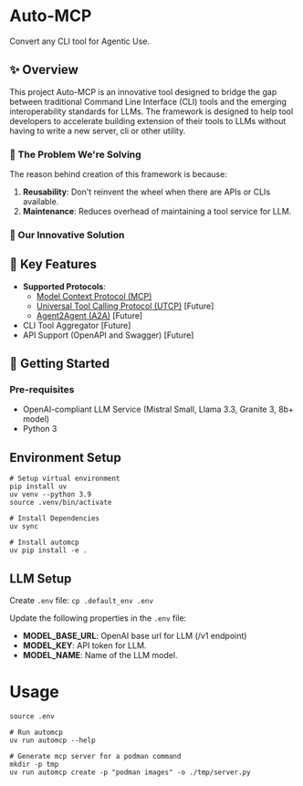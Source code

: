 # Auto-MCP

Convert any CLI tool for Agentic Use.

## ✨ Overview

This project Auto-MCP is an innovative tool designed to bridge the gap between traditional Command Line Interface (CLI) tools and the emerging interoperability standards for LLMs. The framework is designed to help tool developers to accelerate building extension of their tools to LLMs without having to write a new server, cli or other utility.


### 🎯 The Problem We're Solving

The reason behind creation of this framework is because:

1) **Reusability**: Don't reinvent the wheel when there are APIs or CLIs available.
2) **Maintenance**: Reduces overhead of maintaining a tool service for LLM.

### 🚀 Our Innovative Solution


## 🌟 Key Features

- **Supported Protocols**: 
    - [Model Context Protocol (MCP)](https://modelcontextprotocol.io/)
    - [Universal Tool Calling Protocol (UTCP)](https://www.utcp.io) [Future]
    - [Agent2Agent (A2A)](https://github.com/a2aproject/A2A) [Future]
- CLI Tool Aggregator [Future]
- API Support (OpenAPI and Swagger) [Future]


## 🚦 Getting Started

### Pre-requisites

- OpenAI-compliant LLM Service (Mistral Small, Llama 3.3, Granite 3, 8b+ model)
- Python 3

## Environment Setup

```
# Setup virtual environment
pip install uv
uv venv --python 3.9
source .venv/bin/activate

# Install Dependencies
uv sync

# Install automcp
uv pip install -e .
```

## LLM Setup

Create `.env` file: `cp .default_env .env`

Update the following properties in the `.env` file:

- **MODEL_BASE_URL**: OpenAI base url for LLM (/v1 endpoint)
- **MODEL_KEY**: API token for LLM.
- **MODEL_NAME**: Name of the LLM model.

# Usage

```
source .env

# Run automcp
uv run automcp --help

# Generate mcp server for a podman command
mkdir -p tmp
uv run automcp create -p "podman images" -o ./tmp/server.py
```

